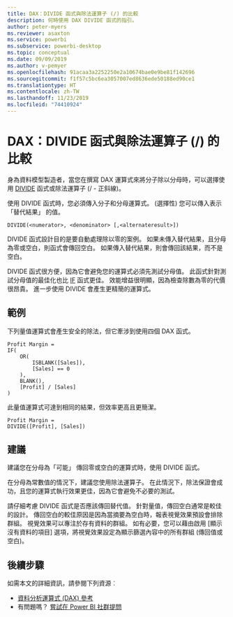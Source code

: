 ```yaml
---
title: DAX：DIVIDE 函式與除法運算子 (/) 的比較
description: 何時使用 DAX DIVIDE 函式的指引。
author: peter-myers
ms.reviewer: asaxton
ms.service: powerbi
ms.subservice: powerbi-desktop
ms.topic: conceptual
ms.date: 09/09/2019
ms.author: v-pemyer
ms.openlocfilehash: 91acaa3a2252250e2a10674bae0e9be81f142696
ms.sourcegitcommit: f1f57c5bc6ea3057007ed8636ede50188ed90ce1
ms.translationtype: HT
ms.contentlocale: zh-TW
ms.lasthandoff: 11/23/2019
ms.locfileid: "74410924"
---
```

# <a name="dax-divide-function-vs-divide-operator-"></a>DAX：DIVIDE 函式與除法運算子 (/) 的比較

身為資料模型製造者，當您在撰寫 DAX 運算式來將分子除以分母時，可以選擇使用 [DIVIDE](/dax/divide-function-dax) 函式或除法運算子 (/ - 正斜線)。

使用 DIVIDE 函式時，您必須傳入分子和分母運算式。 (選擇性) 您可以傳入表示「替代結果」  的值。

```dax
DIVIDE(<numerator>, <denominator> [,<alternateresult>])
```

DIVIDE 函式設計目的是要自動處理除以零的案例。 如果未傳入替代結果，且分母為零或空白，則函式會傳回空白。 如果傳入替代結果，則會傳回該結果，而不是空白。

DIVIDE 函式很方便，因為它會避免您的運算式必須先測試分母值。 此函式針對測試分母值的最佳化也比 [IF](/dax/if-function-dax) 函式更佳。 效能增益很明顯，因為檢查除數為零的代價很昂貴。 進一步使用 DIVIDE 會產生更精簡的運算式。

## <a name="example"></a>範例

下列量值運算式會產生安全的除法，但它牽涉到使用四個 DAX 函式。

```dax
Profit Margin =
IF(
    OR(
        ISBLANK([Sales]),
        [Sales] == 0
    ),
    BLANK(),
    [Profit] / [Sales]
)
```

此量值運算式可達到相同的結果，但效率更高且更簡潔。

```dax
Profit Margin =
DIVIDE([Profit], [Sales])
```

## <a name="recommendations"></a>建議

建議您在分母為「可能」  傳回零或空白的運算式時，使用 DIVIDE 函式。

在分母為常數值的情況下，建議您使用除法運算子。 在此情況下，除法保證會成功，且您的運算式執行效果更佳，因為它會避免不必要的測試。

請仔細考慮 DIVIDE 函式是否應該傳回替代值。 針對量值，傳回空白通常是較佳的設計。 傳回空白的較佳原因是因為當摘要為空白時，報表視覺效果預設會排除群組。 視覺效果可以專注於存有資料的群組。 如有必要，您可以藉由啟用 [顯示沒有資料的項目] 選項，將視覺效果設定為顯示篩選內容中的所有群組 (傳回值或空白)。

## <a name="next-steps"></a>後續步驟

如需本文的詳細資訊，請參閱下列資源︰

- [資料分析運算式 (DAX) 參考](/dax/)
- 有問題嗎？ [嘗試在 Power BI 社群提問](https://community.powerbi.com/)
